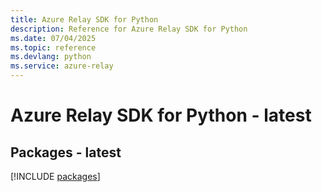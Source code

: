 ```yaml
---
title: Azure Relay SDK for Python
description: Reference for Azure Relay SDK for Python
ms.date: 07/04/2025
ms.topic: reference
ms.devlang: python
ms.service: azure-relay
---
```

# Azure Relay SDK for Python - latest
## Packages - latest
[!INCLUDE [packages](relay-index.md)]